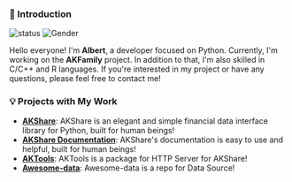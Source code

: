 ### 👋 Introduction

![status](https://img.shields.io/badge/status-up-brightgreen) ![Gender](https://img.shields.io/badge/gender-%F0%9F%A4%B5-lightgrey)

Hello everyone! I'm **Albert**, a developer focused on Python. Currently, I'm working on the **AKFamily** project. In addition to that, I'm also skilled in C/C++ and R languages. If you're interested in my project or have any questions, please feel free to contact me!

### 💡 Projects with My Work

- [**AKShare**](https://github.com/akfamily/akshare): AKShare is an elegant and simple financial data interface library for Python, built for human beings!
- [**AKShare Documentation**](https://www.akshare.xyz/): AKShare's documentation is easy to use and helpful, built for human beings!
- [**AKTools**](https://aktools.readthedocs.io/): AKTools is a package for HTTP Server for AKShare!
- [**Awesome-data**](https://github.com/akfamily/awesome-data): Awesome-data is a repo for Data Source!
